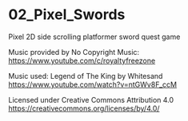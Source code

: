 # 02_Pixel_Swords
Pixel 2D side scrolling platformer sword quest game




Music provided by No Copyright Music:
https://www.youtube.com/c/royaltyfreezone

Music used: Legend of The King by Whitesand
https://www.youtube.com/watch?v=ntGWv8F_ccM

Licensed under Creative Commons Attribution 4.0
https://creativecommons.org/licenses/by/4.0/